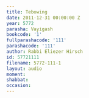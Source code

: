 ```yaml
---
title: Tebowing
date: 2011-12-31 00:00:00 Z
year: 5772
parasha: Vayigash
bookcode: '1'
fullparashacode: '111'
parashacode: '111'
author: Rabbi Eliezer Hirsch
id: 57721111
filename: 5772-111-1
layout: audio
moment: 
shabbat: 
occasion: 
---
```



